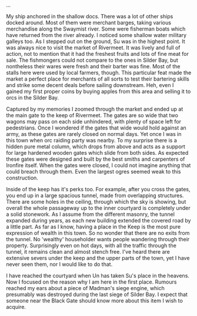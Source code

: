 
...

My ship anchored in the shallow docs. There was a lot of other ships docked
around. Most of them were merchant barges, taking various merchandise along the
Swaymist river. Some were fisherman boats which have returned from the river
already. I noticed some shallow water military galleys too. As I stepped out on
the ground, Su was in the highest point. It was always nice to visit the market
of Rivermeet. It was lively and full of action, not to mention that it had the
freshest fruits and lots of fine meat for sale. The fishmongers could not
compare to the ones in Silder Bay, but nontheless their wares were fresh and
their barter was fine. Most of the stalls here were used by local farmers,
though. This particular feat made the market a perfect place for merchants of
all sorts to test their bartering skills and strike some decent deals before
sailing downstream. Heh, even I gained my first proper coins by buying apples
from this area and selling it to orcs in the Silder Bay.

Captured by my memories I zoomed through the market and ended up at the main
gate to the keep of Rivermeet. The gates are so wide that two wagons may pass
on each side unhindered, with plenty of space left for pedestrians. Once I
wondered if the gates that wide would hold against an army, as these gates are
rarely closed on normal days. Yet once I was in this town when orc raiding
party was nearby. To my surprise there is a hidden pure metal column, which
drops from above and acts as a support for large hardened wooden gates which
slide from both sides. As expected these gates were designed and built by the
best smiths and carpenters of Ironfire itself. When the gates were closed, I
could not imagine anything that could breach through them. Even the largest
ogres seemed weak to this construction.

Inside of the keep has it's perks too. For example, after you cross the gates,
you end up in a large spacious tunnel, made from overlapping structures.  There
are some holes in the ceiling, through which the sky is showing, but overall
the whole passageway up to the inner courtyard is completely under a solid
stonework. As I assume from the different masonry, the tunnel expanded during
years, as each new building extended the covered road by a little part.  As far
as I know, having a place in the Keep is the most pure expression of wealth in
this town. So no wonder that there are no exits from the tunnel. No 'wealthy'
householder wants people wandering through their property.  Surprisingly even
on hot days, with all the traffic through the tunnel, it remains clean and
almost stench free. I've heard there are extensive severs under the keep and
the upper parts of the town, yet I have never seen them, nor I would like to do
that.

I have reached the courtyard when Un has taken Su's place in the heavens. Now I
focused on the reason why I am here in the first place. Rumours reached my ears
about a piece of Madman's siege engine, which presumably was destroyed during
the last siege of Silder Bay. I expect that someone near the Black Gate should
know more about this item I wish to acquire.

